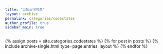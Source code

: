 ```yaml
---
title: "코드스테이츠"
layout: archive
permalink: categories/codestates
author_profile: true
sidebar_main: true
---
```



{% assign posts = site.categories.codestates %}
{% for post in posts %} {% include archive-single.html type=page.entries_layout %} {% endfor %}